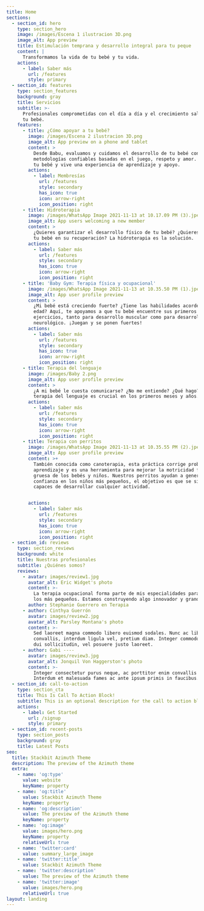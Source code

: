 ```yaml
---
title: Home
sections:
  - section_id: hero
    type: section_hero
    image: /images/Escena 1 ilustracion 3D.png
    image_alt: App preview
    title: Estimulación temprana y desarrollo integral para tu peque
    content: |
      Transformamos la vida de tu bebé y tu vida.
    actions:
      - label: Saber más
        url: /features
        style: primary
  - section_id: features
    type: section_features
    background: gray
    title: Servicios
    subtitle: >-
      Profesionales comprometidas con el día a día y el crecimiento saludable de
      tu bebé.
    features:
      - title: ¿Cómo apoyar a tu bebé?
        image: /images/Escena 2 ilustracion 3D.png
        image_alt: App preview on a phone and tablet
        content: >
          Desde Babu, evaluamos y cuidamos el desarrollo de tu bebé con
          metodologías confiables basadas en el juego, respeto y amor. Ven con
          tu bebé y vive una experiencia de aprendizaje y apoyo.
        actions:
          - label: Membresías
            url: /features
            style: secondary
            has_icon: true
            icon: arrow-right
            icon_position: right
      - title: Hidroterapia
        image: /images/WhatsApp Image 2021-11-13 at 10.17.09 PM (3).jpeg
        image_alt: App users welcoming a new member
        content: >
          ¿Quieres garantizar el desarrollo físico de tu bebé? ¿Quieres apoyar a
          tu bebé en su recuperación? La hidroterapia es la solución.
        actions:
          - label: Saber más
            url: /features
            style: secondary
            has_icon: true
            icon: arrow-right
            icon_position: right
      - title: 'Baby Gym: Terapia física y ocupacional'
        image: /images/WhatsApp Image 2021-11-13 at 10.35.50 PM (1).jpeg
        image_alt: App user profile preview
        content: >
          ¿Mi bebé está creciendo fuerte? ¿Tiene las habilidades acorde a su
          edad? Aquí, te apoyamos a que tu bebé encuentre sus primeros
          ejercicios, tanto para desarrollo muscular como para desarrollo
          neurológico. ¡Juegan y se ponen fuertes!
        actions:
          - label: Saber más
            url: /features
            style: secondary
            has_icon: true
            icon: arrow-right
            icon_position: right
      - title: Terapia del lenguaje
        image: /images/Baby 2.png
        image_alt: App user profile preview
        content: >
          ¿A mi bebé le cuesta comunicarse? ¿No me entiende? ¿Qué hago? La
          terapia del lenguaje es crucial en los primeros meses y años.
        actions:
          - label: Saber más
            url: /features
            style: secondary
            has_icon: true
            icon: arrow-right
            icon_position: right
      - title: Terapia con perritos
        image: /images/WhatsApp Image 2021-11-13 at 10.35.55 PM (2).jpeg
        image_alt: App user profile preview
        content: >+
          También conocida como canoterapia, esta práctica corrige problemas de
          aprendizaje y es una herramienta para mejorar la motricidad fina y
          gruesa de los bebés y niños. Nuestros perritos ayudan a generar
          confianza en los niños más pequeños, el objetivo es que se sientan
          capaces de desarrollar cualquier actividad.


        actions:
          - label: Saber más
            url: /features
            style: secondary
            has_icon: true
            icon: arrow-right
            icon_position: right
  - section_id: reviews
    type: section_reviews
    background: white
    title: Nuestras profesionales
    subtitle: ¿Quiénes somos?
    reviews:
      - avatar: images/review1.jpg
        avatar_alt: Eric Widget's photo
        content: >-
          La terapia ocupacional forma parte de mis especialidades para apoyar a
          los más pequeños. Estamos construyendo algo innovador y grande.
        author: Stephanie Guerrero en Terapia
      - author: Cinthya Guerrón
        avatar: images/review2.jpg
        avatar_alt: Parsley Montana's photo
        content: >-
          Sed laoreet magna commodo libero euismod sodales. Nunc ac libero
          convallis, interdum ligula vel, pretium diam. Integer commodo sem at
          dui sollicitudin, vel posuere justo laoreet.
      - author: Gabi ----
        avatar: images/review3.jpg
        avatar_alt: Jonquil Von Haggerston's photo
        content: >-
          Integer consectetur purus neque, ac porttitor enim convallis vitae.
          Interdum et malesuada fames ac ante ipsum primis in faucibus.
  - section_id: call-to-action
    type: section_cta
    title: This Is Call To Action Block!
    subtitle: This is an optional description for the call to action block.
    actions:
      - label: Get Started
        url: /signup
        style: primary
  - section_id: recent-posts
    type: section_posts
    background: gray
    title: Latest Posts
seo:
  title: Stackbit Azimuth Theme
  description: The preview of the Azimuth theme
  extra:
    - name: 'og:type'
      value: website
      keyName: property
    - name: 'og:title'
      value: Stackbit Azimuth Theme
      keyName: property
    - name: 'og:description'
      value: The preview of the Azimuth theme
      keyName: property
    - name: 'og:image'
      value: images/hero.png
      keyName: property
      relativeUrl: true
    - name: 'twitter:card'
      value: summary_large_image
    - name: 'twitter:title'
      value: Stackbit Azimuth Theme
    - name: 'twitter:description'
      value: The preview of the Azimuth theme
    - name: 'twitter:image'
      value: images/hero.png
      relativeUrl: true
layout: landing
---
```

